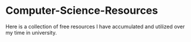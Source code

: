 # Computer-Science-Resources
Here is a collection of free resources I have accumulated and utilized over my time in university.
